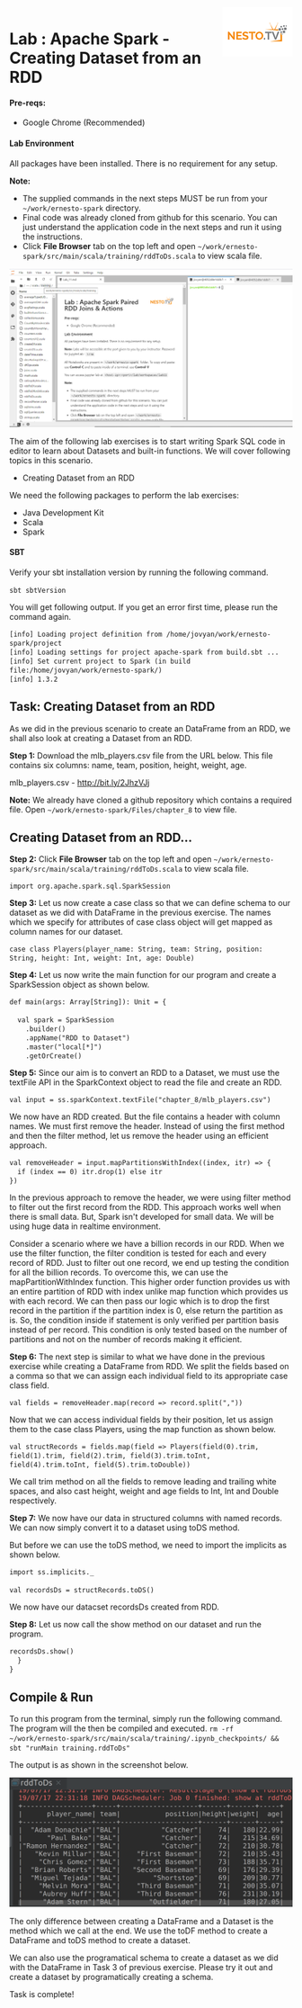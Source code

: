<img align="right" src="./logo-small.png">

# Lab : Apache Spark - Creating Dataset from an RDD

#### Pre-reqs:
- Google Chrome (Recommended)

#### Lab Environment
All packages have been installed. There is no requirement for any setup.






**Note:**
- The supplied commands in the next steps MUST be run from your `~/work/ernesto-spark` directory. 
- Final code was already cloned from github for this scenario. You can just understand the application code in the next steps and run it using the instructions.
- Click **File Browser** tab on the top left and open `~/work/ernesto-spark/src/main/scala/training/rddToDs.scala` to view scala file.

![](./Screenshots/scala.png)

The aim of the following lab exercises is to start writing Spark SQL code in editor to learn about Datasets and built-in functions.
We will cover following topics in this scenario.
- Creating Dataset from an RDD

We need the following packages to perform the lab exercises: 
- Java Development Kit
- Scala
- Spark






#### SBT
Verify your sbt installation version by running the following command.	

`sbt sbtVersion`	

You will get following output. If you get an error first time, please run the command again.

```	
[info] Loading project definition from /home/jovyan/work/ernesto-spark/project	
[info] Loading settings for project apache-spark from build.sbt ...	
[info] Set current project to Spark (in build file:/home/jovyan/work/ernesto-spark/)	
[info] 1.3.2
```

## Task: Creating Dataset from an RDD

As we did in the previous scenario to create an DataFrame from an RDD, we shall also look at creating a Dataset from an RDD.

**Step 1:** Download the mlb_players.csv file from the URL below. This file contains six columns: name, team, position, height, weight, age.

mlb_players.csv - http://bit.ly/2JhzVJj

**Note:** We already have cloned a github repository which contains a required file. Open `~/work/ernesto-spark/Files/chapter_8` to view file.

## Creating Dataset from an RDD...

**Step 2:** Click **File Browser** tab on the top left and open `~/work/ernesto-spark/src/main/scala/training/rddToDs.scala` to view scala file.

```
import org.apache.spark.sql.SparkSession
```

**Step 3:** Let us now create a case class so that we can define schema to our dataset as we did with DataFrame in the previous exercise. The names which we specify for attributes of case class object will get mapped as column names for our dataset. 

```
case class Players(player_name: String, team: String, position: String, height: Int, weight: Int, age: Double)
```


**Step 4:** Let us now write the main function for our program and create a SparkSession object as shown below.

```
def main(args: Array[String]): Unit = {

  val spark = SparkSession
    .builder()
    .appName("RDD to Dataset")
    .master("local[*]")
    .getOrCreate()
```

**Step 5:** Since our aim is to convert an RDD to a Dataset, we must use the textFile API in the SparkContext object to read the file and create an RDD.

```
val input = ss.sparkContext.textFile("chapter_8/mlb_players.csv")
```

We now have an RDD created. But the file contains a header with column names. We must first remove the header. Instead of using the first method and then the filter method, let us remove the header using an efficient approach.

```
val removeHeader = input.mapPartitionsWithIndex((index, itr) => {
  if (index == 0) itr.drop(1) else itr
})
```

In the previous approach to remove the header, we were using filter method to filter out the first record from the RDD. This approach works well when there is small data. But, Spark isn't developed for small data. We will be using huge data in realtime environment.

Consider a scenario where we have a billion records in our RDD. When we use the filter function, the filter condition is tested for each and every record of RDD. Just to filter out one record, we end up testing the condition for all the billion records. To overcome this, we can use the mapPartitionWithIndex function. This higher order function provides us with an entire partition of RDD with index unlike map function which provides us with each record. We can then pass our logic which is to drop the first record in the partition if the partition index is 0, else return the partition as is. So, the condition inside if statement is only verified per partition basis instead of per record. This condition is only tested based on the number of partitions and not on the number of records making it efficient.
 


**Step 6:** The next step is similar to what we have done in the previous exercise while creating a DataFrame from RDD. We split the fields based on a comma so that we can assign each individual field to its appropriate case class field.

```
val fields = removeHeader.map(record => record.split(","))
```

Now that we can access individual fields by their position, let us assign them to the case class Players, using the map function as shown below.

```
val structRecords = fields.map(field => Players(field(0).trim, field(1).trim, field(2).trim, field(3).trim.toInt, field(4).trim.toInt, field(5).trim.toDouble))
```

We call trim method on all the fields to remove leading and trailing white spaces, and also cast height, weight and age fields to Int, Int and Double respectively.



**Step 7:** We now have our data in structured columns with named records. We can now simply convert it to a dataset using toDS method. 

But before we can use the toDS method, we need to import the implicits as shown below.

```
import ss.implicits._

val recordsDs = structRecords.toDS()
```

We now have our datacset recordsDs created from RDD.

**Step 8:** Let us now call the show method on our dataset and run the program.
 
```
recordsDs.show()
  }
}
```

## Compile & Run

To run this program from the terminal, simply run the following command. The program will the then be compiled and executed.
`rm -rf ~/work/ernesto-spark/src/main/scala/training/.ipynb_checkpoints/ && sbt "runMain training.rddToDs"`

The output is as shown in the screenshot below.

![](./Screenshots/Chapter_8/Selection_013.png)
 
The only difference between creating a DataFrame and a Dataset is the method which we call at the end. We use the toDF method to create a DataFrame and toDS method to create a dataset.

We can also use the programatical schema to create a dataset as we did with the DataFrame in Task 3 of previous exercise. Please try it out and create a dataset by programatically creating a schema.

Task is complete!



 



























































